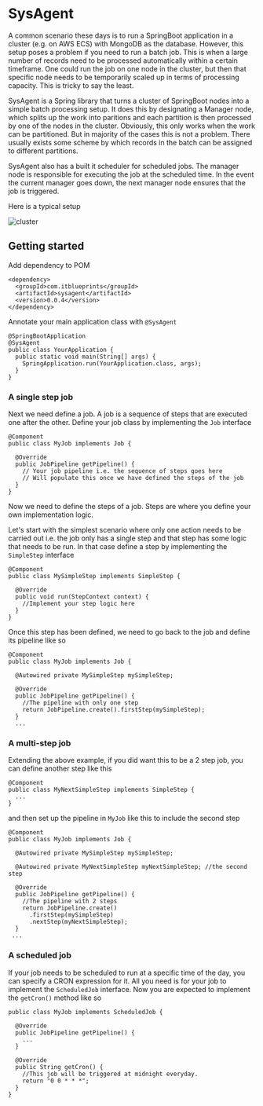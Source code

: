 # SysAgent

A common scenario these days is to run a SpringBoot application in a cluster (e.g. on AWS ECS) with MongoDB as the database. 
However, this setup poses a problem if you need to run a batch job. This is when a large number of records need to be
processed automatically within a certain timeframe. One could run the job on one node in the cluster, but then that specific
node needs to be temporarily scaled up in terms of processing capacity. This is tricky to say the least.

SysAgent is a Spring library that turns a cluster of SpringBoot nodes into a simple batch processing setup. It does
this by designating a Manager node, which splits up the work into paritions and each partition is then processed by
one of the nodes in the cluster. Obviously, this only works when the work can be partitioned. But in majority of the
cases this is not a problem. There usually exists some scheme by which records in the batch can be assigned to different
partitions.

SysAgent also  has a built it scheduler for scheduled jobs. The manager node is responsible for executing the job at the
scheduled time. In the event the current manager goes down, the next manager node ensures that the job is triggered.

Here is a typical setup



![cluster](https://github.com/it-blueprints/sysagent/assets/22591521/5bf86c58-4010-4f24-887c-80265b8ac9d3)



## Getting started

Add dependency to POM

```
<dependency>
  <groupId>com.itblueprints</groupId>
  <artifactId>sysagent</artifactId>
  <version>0.0.4</version>
</dependency>
```

Annotate your main application class with ``@SysAgent``
```
@SpringBootApplication
@SysAgent
public class YourApplication {
  public static void main(String[] args) {
    SpringApplication.run(YourApplication.class, args);
  }
}
```

### A single step job
Next we need define a job. A job is a sequence of steps that are executed one after the other. 
Define your job class by implementing the ``Job`` interface
```
@Component
public class MyJob implements Job {

  @Override
  public JobPipeline getPipeline() {
    // Your job pipeline i.e. the sequence of steps goes here
    // Will populate this once we have defined the steps of the job
  }
}
```
Now we need to define the steps of a job. Steps are where you define your own implementation logic.

Let's start with the simplest scenario where only one action needs to be carried out i.e. the job only has a single step and
that step has some logic that needs to be run. In that case define a step by implementing the ``SimpleStep`` interface
```
@Component
public class MySimpleStep implements SimpleStep {

  @Override
  public void run(StepContext context) {
    //Implement your step logic here      
  }
}
```

Once this step has been defined, we need to go back to the job and define its pipeline like so
```
@Component
public class MyJob implements Job {

  @Autowired private MySimpleStep mySimpleStep;

  @Override
  public JobPipeline getPipeline() {
    //The pipeline with only one step
    return JobPipeline.create().firstStep(mySimpleStep); 
  }
  ...
```

### A multi-step job
Extending the above example, if you did want this to be a 2 step job, you can define another step like this 
```
@Component
public class MyNextSimpleStep implements SimpleStep {
  ...
}
```
and then set up the pipeline in ``MyJob`` like this to include the second step
```
@Component
public class MyJob implements Job {

  @Autowired private MySimpleStep mySimpleStep;

  @Autowired private MyNextSimpleStep myNextSimpleStep; //the second step

  @Override
  public JobPipeline getPipeline() {
    //The pipeline with 2 steps
    return JobPipeline.create()
      .firstStep(mySimpleStep)
      .nextStep(myNextSimpleStep); 
  }
 ...
```

### A scheduled job
If your job needs to be scheduled to run at a specific time of the day, you can specify a CRON expression for it. All you need is for your job
to implement the ``ScheduledJob`` interface. Now you are expected to implement the ``getCron()`` method like so
```
public class MyJob implements ScheduledJob {

  @Override
  public JobPipeline getPipeline() {
    ...
  }

  @Override
  public String getCron() {
    //This job will be triggered at midnight everyday.
    return "0 0 * * *";
  }
}
```
